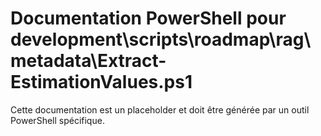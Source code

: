 # Documentation PowerShell pour development\scripts\roadmap\rag\metadata\Extract-EstimationValues.ps1

Cette documentation est un placeholder et doit être générée par un outil PowerShell spécifique.
